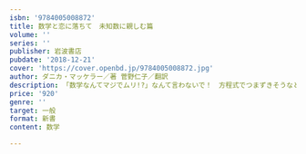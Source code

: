 ```yaml
---
isbn: '9784005008872'
title: 数学と恋に落ちて　未知数に親しむ篇
volume: ''
series: ''
publisher: 岩波書店
pubdate: '2018-12-21'
cover: 'https://cover.openbd.jp/9784005008872.jpg'
author: ダニカ・マッケラー／著 菅野仁子／翻訳
description: 「数学なんてマジでムリ!?」なんて言わないで！　方程式でつまずきそうなところをおさらいしましょう．
price: '920'
genre: ''
target: 一般
format: 新書
content: 数学

---
```

